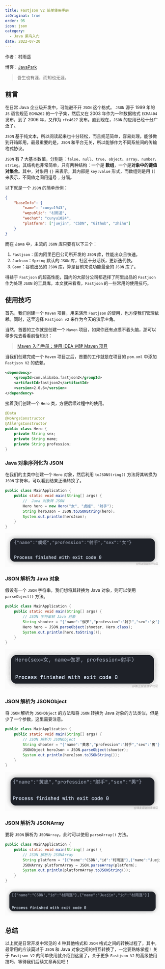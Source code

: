 ```yaml
---
title: Fastjson V2 简单使用手册
isOriginal: true
order: 95
icon: json
category:
  - Java 菜鸟入门
date: 2022-07-20
---
```


作者：村雨遥

博客：[JavaPark](https://cunyu1943.github.io/JavaPark)

> 吾生也有涯，而知也无涯。

## 前言

在日常 Java 企业级开发中，可能避不开 `JSON` 这个格式。 `JSON` 源于 1999 年的 `JS` 语言规范 `ECMA262` 的一个子集，然后又在 2003 年作为一种数据格式 `ECMA404` 发布，到了 2006 年，又作为 `rfc4627` 发布。直到现在，`JSON` 的应用已经十分广泛了。

`JSON` 基于纯文本，所以阅读起来也十分轻松，而且规范简单，容易处理，能够做到开箱即用，最最重要的是，`JSON` 和平台无关，所以能够作为不同系统间的传输格式协议。

`JSON` 有 7 大基本数值，分别是：`false`、`null`、`true`、`object`、`array`、`number`、`string`。其结构也非常简单，只有两种结构：一个是 **数组**，一个是**对象中的键值对集合**。其中，对象用 `{}` 来表示，其内部是 `key:value` 形式，而数组则是用 `[]` 来表示，不同值之间用逗号 `,` 分隔。

以下就是一个 `JSON` 的简单示例：

```json
{
    "baseInfo": {
        "name": "cunyu1943",
        "wepublic": "村雨遥",
        "wechat": "cunyu1024",
        "platform": ["juejin", "CSDN", "Github", "zhihu"]
    }
}
```

而在 Java 中，主流的 `JSON` 库只要有以下三个：

1. `Fastjson`：国内阿里巴巴公司所开发的 `JSON` 库，性能出众且快速。
2. `Jackson`：`Spring` 默认的 `JSON` 库，社区十分活跃，更新迭代快。
3. `Gson`：谷歌出品的 `JSON` 库，算是目前来说功能最全的 `JSON` 库了。

得益于 `Fastjson` 的超高性能，国内的大部分公司都选择了阿里出品的 `Fastjson` 作为处理 `JSON` 的工具库。本文就来看看，`Fastjson` 的一些常用的使用技巧。

## 使用技巧

首先，我们创建一个 `Maven` 项目，用来演示 `Fastjson` 的使用，也方便我们管理依赖。同时，这里选择 `Fastjson v2` 来作为今天的演示主角。

当然，首要的工作就是创建一个 `Maven` 项目，如果你还有点摸不着头脑，那可以移步先去看看前备知识：

> [Maven 入门手册：使用 IDEA 创建 Maven 项目](https://cunyu1943.github.io/JavaPark/md/java/maven/20220104-maven-project-with-idea)

当我们创建完成一个 `Maven` 项目之后，首要的工作就是在项目的 `pom.xml` 中添加 `Fastjson V2` 的依赖。

```xml
<dependency>
    <groupId>com.alibaba.fastjson2</groupId>
    <artifactId>fastjson2</artifactId>
    <version>2.0.6</version>
</dependency>
```

接着我们创建一个 `Hero` 类，方便后续过程中的使用。

```java
@Data
@NoArgsConstructor
@AllArgsConstructor
public class Hero {
    private String sex;
    private String name;
    private String profession;
}
```

### Java 对象序列化为 JSON

在我们的主类中创建一个 `Hero` 对象，然后利用 `toJSONString()` 方法将其转换为 `JSON` 字符串，可以看到结果正确转换了。

```java
public class MainApplication {
    public static void main(String[] args) {
        //  Java 对象转 JSON
        Hero hero = new Hero("女", "虞姬", "射手");
        String heroJson = JSON.toJSONString(hero);
        System.out.println(heroJson);
    }
}
```

![](./assets/20220720-fastjson2-quickstart/json.png)

### JSON 解析为 Java 对象

假设有一个 `JSON` 字符串，我们想将其转换为 Java 对象，则可以使用 `parseObject()` 方法。

```java
public class MainApplication {
    public static void main(String[] args) {
        // JSON 字符串转 Java 对象
        String shooter = "{"name":"伽罗","profession":"射手","sex":"女"}";
        Hero hero = JSON.parseObject(shooter, Hero.class);
        System.out.println(hero.toString());
    }
}
```

![](./assets/20220720-fastjson2-quickstart/json2java.png)

### JSON 解析为 JSONObject

将 `JSON` 解析为 `JSONObject` 的方法和将 `JSON` 转换为 Java 对象的方法类似，但是少了一个参数，这里需要注意。

```java
public class MainApplication {
    public static void main(String[] args) {
        // JSON 解析为 JSONObject
        String shooter = "{"name":"黄忠","profession":"射手","sex":"男"}";
        JSONObject heroJson = JSON.parseObject(shooter);
        System.out.println(heroJson.toJSONString());
    }
}
```

![](./assets/20220720-fastjson2-quickstart/json2obj.png)

### JSON 解析为 JSONArray

要将 `JSON` 解析为 `JSONArray`，此时可以使用 `parseArray()` 方法。

```java
public class MainApplication {
    public static void main(String[] args) {
        // JSON 解析为 JSONArray
        String platform = "[{"name":"CSDN","id":"村雨遥"},{"name":"Juejin","id":"村雨遥"}]";
        JSONArray platformArray = JSON.parseArray(platform);
        System.out.println(platformArray.toJSONString());
    }
}
```

![](./assets/20220720-fastjson2-quickstart/json-array.png)

## 总结

以上就是日常开发中常见的 4 种其他格式和 `JSON` 格式之间的转换过程了，其中，最常用的应该莫过于 `JSON` 和 Java 对象之间的相互转换了，一定要熟练掌握！关于 `Fastjson V2` 的简单使用就介绍到这里了，关于更多 `Fastjson V2` 的高级使用技巧，等待我们后续文章再见吧！